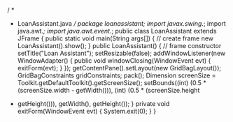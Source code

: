 / *
* LoanAssistant.java
*/
package loanassistant;
import javax.swing.*;
import java.awt.*;
import java.awt.event.*;
public class LoanAssistant extends JFrame
{
public static void main(String args[])
{
// create frame
new LoanAssistant().show();
}
public LoanAssistant()
{
// frame constructor
setTitle("Loan Assistant");
setResizable(false);
addWindowListener(new WindowAdapter()
{
public void windowClosing(WindowEvent evt)
{
exitForm(evt);
}
});
getContentPane().setLayout(new GridBagLayout());
GridBagConstraints gridConstraints;
pack();
Dimension screenSize =
Toolkit.getDefaultToolkit().getScreenSize();
setBounds((int) (0.5 * (screenSize.width - getWidth())), (int) (0.5 * (screenSize.height
- getHeight())), getWidth(), getHeight());
}
private void exitForm(WindowEvent evt)
{
System.exit(0);
}
}
